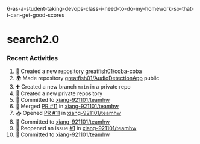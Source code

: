 6-as-a-student-taking-devops-class-i-need-to-do-my-homework-so-that-i-can-get-good-scores
# search2.0

### Recent Activities
<!--START_SECTION:activity-->
1. 🎉 Created a new repository [greatfish01/coba-coba](https://github.com/greatfish01/coba-coba)
2. 🌍 Made repository [greatfish01/AudioDetectionApp](https://github.com/greatfish01/AudioDetectionApp) public
3. ➕ Created a new branch `main` in a private repo
4. 🎉 Created a new private repository
5. 📝 Committed to [xiang-921101/teamhw](https://github.com/xiang-921101/teamhw/commit/7eff6529041c506503b7accd8c0bb523de87ed07)
6. 🔀 Merged [PR #11](https://github.com/xiang-921101/teamhw/pull/11) in [xiang-921101/teamhw](https://github.com/xiang-921101/teamhw)
7. 📥 Opened [PR #11](https://github.com/xiang-921101/teamhw/pull/11) in [xiang-921101/teamhw](https://github.com/xiang-921101/teamhw)
8. 📝 Committed to [xiang-921101/teamhw](https://github.com/xiang-921101/teamhw/commit/7eff6529041c506503b7accd8c0bb523de87ed07)
9. 🔄 Reopened an issue [#1](https://github.com/xiang-921101/teamhw/issues/1) in [xiang-921101/teamhw](https://github.com/xiang-921101/teamhw)
10. 📝 Committed to [xiang-921101/teamhw](https://github.com/xiang-921101/teamhw/commit/19c40a62e49bd8228eb13215c943451cba22bdc5)
<!--END_SECTION:activity-->

